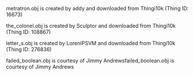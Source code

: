 metratron.obj is created by addy and downloaded from Thingi10k (Thing ID: 16673)

the_colonel.obj is created by Sculptor and downloaded from Thingi10k (Thing ID: 108867)

letter_s.obj is created by LorenIPSVM and downloaded from Thingi10k (Thing ID: 276836)

failed_boolean.obj is courtesy of Jimmy Andrewsfailed_boolean.obj is courtesy of Jimmy Andrews